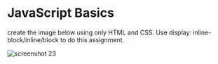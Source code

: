 # JavaScript Basics
create the image below using only HTML and CSS. Use display: inline-block/inline/block to do this assignment.

![screenshot 23](https://user-images.githubusercontent.com/37717564/44823055-09666000-abb3-11e8-8dd7-8dd9f53e0f0a.png)